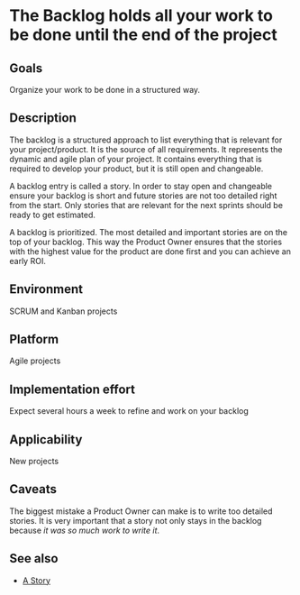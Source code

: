# The Backlog holds all your work to be done until the end of the project

## Goals

Organize your work to be done in a structured way.

## Description

The backlog is a structured approach to list everything that is relevant for your project/product. It is the source of all requirements. It represents the dynamic and agile plan of your project.
It contains everything that is required to develop your product, but it is still open and changeable.

A backlog entry is called a story. In order to stay open and changeable ensure your backlog is short and future stories are not too detailed right from the start. Only stories that are relevant for the next sprints should be ready to get estimated.

A backlog is prioritized. The most detailed and important stories are on the top of your backlog. This way the Product Owner ensures that the stories with the highest value for the product are done first and you can achieve an early ROI.

## Environment

SCRUM and Kanban projects

## Platform

Agile projects

## Implementation effort

Expect several hours a week to refine and work on your backlog

## Applicability

New projects

## Caveats

The biggest mistake a Product Owner can make is to write too detailed stories. It is very important that a story not only stays in the backlog because *it was so much work to write it*.

## See also

- [A Story](https://toolbox.basyskom.com/20)
